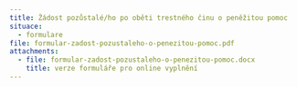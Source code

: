```yaml
---
title: Žádost pozůstalé/ho po oběti trestného činu o peněžitou pomoc
situace:
  - formulare
file: formular-zadost-pozustaleho-o-penezitou-pomoc.pdf
attachments:
  - file: formular-zadost-pozustaleho-o-penezitou-pomoc.docx
    title: verze formuláře pro online vyplnění
---
```

